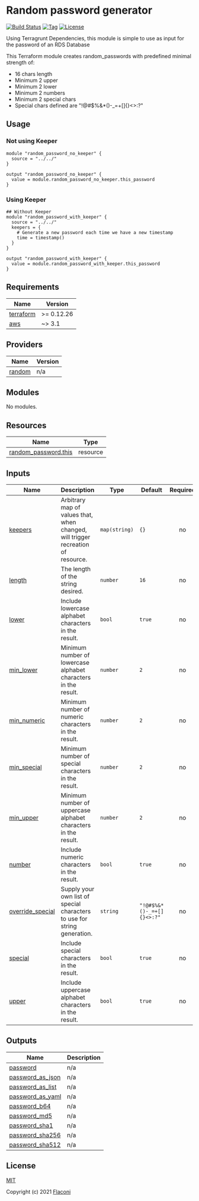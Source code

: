 # Random password generator

[![Build Status](https://github.com/Flaconi/terraform-random-password/actions/workflows/terraform.yml/badge.svg)](https://github.com/Flaconi/terraform-random-password/actions/workflows/terraform.yml)
[![Tag](https://img.shields.io/github/tag/Flaconi/terraform-random-password.svg)](https://github.com/Flaconi/terraform-random-password/releases)
[![License](https://img.shields.io/badge/license-MIT-blue.svg)](https://opensource.org/licenses/MIT)

Using Terragrunt Dependencies, this module is simple to use as input for the password of an RDS Database

This Terraform module creates random_passwords with predefined minimal strength of:
 * 16 chars length
 * Minimum 2 upper
 * Minimum 2 lower
 * Minimum 2 numbers
 * Minimum 2 special chars
 * Special chars defined are "!@#$%&*()-_=+[]{}<>:?"


## Usage

### Not using Keeper

```hcl
module "random_password_no_keeper" {
  source = "../../"
}

output "random_password_no_keeper" {
  value = module.random_password_no_keeper.this_password
}
```

### Using Keeper

```hcl
## Without Keeper
module "random_password_with_keeper" {
  source = "../../"
  keepers = {
    # Generate a new password each time we have a new timestamp
    time = timestamp()
  }
}

output "random_password_with_keeper" {
  value = module.random_password_with_keeper.this_password
}
```


<!-- BEGINNING OF PRE-COMMIT-TERRAFORM DOCS HOOK -->
## Requirements

| Name | Version |
|------|---------|
| <a name="requirement_terraform"></a> [terraform](#requirement\_terraform) | >= 0.12.26 |
| <a name="requirement_aws"></a> [aws](#requirement\_aws) | ~> 3.1 |

## Providers

| Name | Version |
|------|---------|
| <a name="provider_random"></a> [random](#provider\_random) | n/a |

## Modules

No modules.

## Resources

| Name | Type |
|------|------|
| [random_password.this](https://registry.terraform.io/providers/hashicorp/random/latest/docs/resources/password) | resource |

## Inputs

| Name | Description | Type | Default | Required |
|------|-------------|------|---------|:--------:|
| <a name="input_keepers"></a> [keepers](#input\_keepers) | Arbitrary map of values that, when changed, will trigger recreation of resource. | `map(string)` | `{}` | no |
| <a name="input_length"></a> [length](#input\_length) | The length of the string desired. | `number` | `16` | no |
| <a name="input_lower"></a> [lower](#input\_lower) | Include lowercase alphabet characters in the result. | `bool` | `true` | no |
| <a name="input_min_lower"></a> [min\_lower](#input\_min\_lower) | Minimum number of lowercase alphabet characters in the result. | `number` | `2` | no |
| <a name="input_min_numeric"></a> [min\_numeric](#input\_min\_numeric) | Minimum number of numeric characters in the result. | `number` | `2` | no |
| <a name="input_min_special"></a> [min\_special](#input\_min\_special) | Minimum number of special characters in the result. | `number` | `2` | no |
| <a name="input_min_upper"></a> [min\_upper](#input\_min\_upper) | Minimum number of uppercase alphabet characters in the result. | `number` | `2` | no |
| <a name="input_number"></a> [number](#input\_number) | Include numeric characters in the result. | `bool` | `true` | no |
| <a name="input_override_special"></a> [override\_special](#input\_override\_special) | Supply your own list of special characters to use for string generation. | `string` | `"!@#$%&*()-_=+[]{}<>:?"` | no |
| <a name="input_special"></a> [special](#input\_special) | Include special characters in the result. | `bool` | `true` | no |
| <a name="input_upper"></a> [upper](#input\_upper) | Include uppercase alphabet characters in the result. | `bool` | `true` | no |

## Outputs

| Name | Description |
|------|-------------|
| <a name="output_password"></a> [password](#output\_password) | n/a |
| <a name="output_password_as_json"></a> [password\_as\_json](#output\_password\_as\_json) | n/a |
| <a name="output_password_as_list"></a> [password\_as\_list](#output\_password\_as\_list) | n/a |
| <a name="output_password_as_yaml"></a> [password\_as\_yaml](#output\_password\_as\_yaml) | n/a |
| <a name="output_password_b64"></a> [password\_b64](#output\_password\_b64) | n/a |
| <a name="output_password_md5"></a> [password\_md5](#output\_password\_md5) | n/a |
| <a name="output_password_sha1"></a> [password\_sha1](#output\_password\_sha1) | n/a |
| <a name="output_password_sha256"></a> [password\_sha256](#output\_password\_sha256) | n/a |
| <a name="output_password_sha512"></a> [password\_sha512](#output\_password\_sha512) | n/a |

<!-- END OF PRE-COMMIT-TERRAFORM DOCS HOOK -->


## License

[MIT](LICENSE)

Copyright (c) 2021 [Flaconi](https://github.com/Flaconi)
